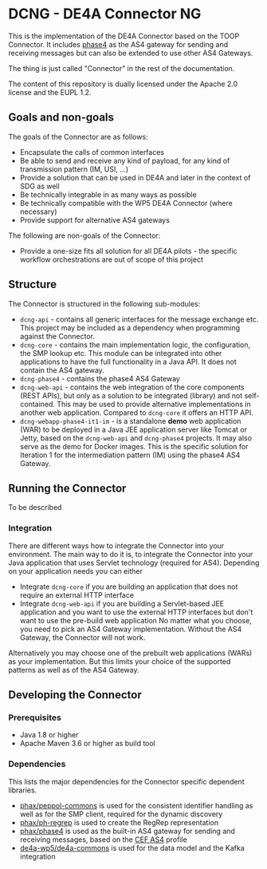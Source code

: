 # DCNG - DE4A Connector NG

This is the implementation of the DE4A Connector based on the TOOP Connector.
It includes [phase4](https://github.com/phax/phase4) as the AS4 gateway for sending and receiving messages but can also be extended to use other AS4 Gateways.

The thing is just called "Connector" in the rest of the documentation.

The content of this repository is dually licensed under the Apache 2.0 license and the EUPL 1.2.

## Goals and non-goals

The goals of the Connector are as follows:
* Encapsulate the calls of common interfaces
* Be able to send and receive any kind of payload, for any kind of transmission pattern (IM, USI, ...)
* Provide a solution that can be used in DE4A and later in the context of SDG as well
* Be technically integrable in as many ways as possible
* Be technically compatible with the WP5 DE4A Connector (where necessary)
* Provide support for alternative AS4 gateways

The following are non-goals of the Connector:
* Provide a one-size fits all solution for all DE4A pilots - the specific workflow orchestrations are out of scope of this project

## Structure

The Connector is structured in the following sub-modules:

* `dcng-api` - contains all generic interfaces for the message exchange etc. This project may be included as a dependency when programming against the Connector.
* `dcng-core` - contains the main implementation logic, the configuration, the SMP lookup etc. This module can be integrated into other applications to have the full functionality in a Java API. It does not contain the AS4 gateway.
* `dcng-phase4` - contains the phase4 AS4 Gateway
* `dcng-web-api` - contains the web integration of the core components (REST APIs), but only as a solution to be integrated (library) and not self-contained. This may be used to provide alternative implementations in another web application. Compared to `dcng-core` it offers an HTTP API.
* `dcng-webapp-phase4-it1-im` - is a standalone **demo** web application (WAR) to be deployed in a Java JEE application server like Tomcat or Jetty, based on the `dcng-web-api` and `dcng-phase4` projects. It may also serve as the demo for Docker images. This is the specific solution for Iteration 1 for the intermediation pattern (IM) using the phase4 AS4 Gateway.

## Running the Connector

To be described

### Integration

There are different ways how to integrate the Connector into your environment.
The main way to do it is, to integrate the Connector into your Java application that uses Servlet technology (required for AS4). Depending on your application needs you can either 
* Integrate `dcng-core` if you are building an application that does not require an external HTTP interface
* Integrate `dcng-web-api` if you are building a Servlet-based JEE application and you want to use the external HTTP interfaces but don't want to use the pre-build web application
No matter what you choose, you need to pick an AS4 Gateway implementation. Without the AS4 Gateway, the Connector will not work.

Alternatively you may choose one of the prebuilt web applications (WARs) as your implementation. But this limits your choice of the supported patterns as well as of the AS4 Gateway.

## Developing the Connector

### Prerequisites

* Java 1.8 or higher
* Apache Maven 3.6 or higher as build tool

### Dependencies

This lists the major dependencies for the Connector specific dependent libraries.

* [phax/peppol-commons](https://github.com/phax/peppol-commons) is used for the consistent identifier handling as well as for the SMP client, required for the dynamic discovery
* [phax/ph-regrep](https://github.com/phax/ph-regrep) is used to create the RegRep representation
* [phax/phase4](https://github.com/phax/phase4) is used as the built-in AS4 gateway for sending and receiving messages, based on the [CEF AS4](https://ec.europa.eu/cefdigital/wiki/display/CEFDIGITAL/eDelivery+AS4+-+1.15) profile
* [de4a-wp5/de4a-commons](https://github.com/de4a-wp5/de4a-commons) is used for the data model and the Kafka integration
